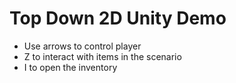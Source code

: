# Top Down 2D Unity Demo

- Use arrows to control player
- Z to interact with items in the scenario
- I to open the inventory